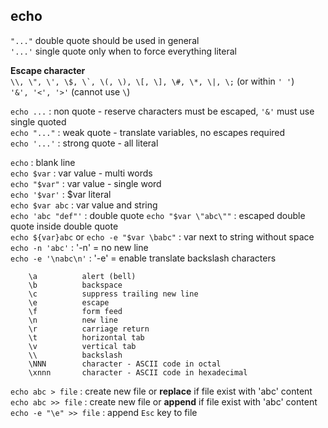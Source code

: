 echo
---

`"..."` double quote should be used in general  
`'...'` single quote only when to force everything literal

**Escape character**  
``\\, \", \', \$, \`, \(, \), \[, \], \#, \*, \|, \;`` (or within `' '`)  
`'&', '<', '>'` (cannot use `\`)  

`echo ...` : non quote - reserve characters must be escaped, `'&'` must use single quoted   
`echo "..."` : weak quote - translate variables, no escapes required  
`echo '...'` : strong quote - all literal  

`echo` : blank line  
`echo $var` : var value - multi words  
`echo "$var"` : var value - single word  
`echo '$var'` : $var literal  
`echo $var abc` : var value and string  
`echo 'abc "def"'` : double quote 
`echo "$var \"abc\""` : escaped double quote inside double quote  
`echo ${var}abc` or `echo -e "$var \babc"` : var next to string without space  
`echo -n 'abc'` : '-n' = no new line  
`echo -e '\nabc\n'` : '-e' = enable translate backslash characters  
```
    \a          alert (bell)  
    \b          backspace
    \c          suppress trailing new line
    \e          escape 
    \f          form feed
    \n          new line
    \r          carriage return
    \t          horizontal tab
    \v          vertical tab
    \\          backslash
    \NNN        character - ASCII code in octal
    \xnnn       character - ASCII code in hexadecimal
```
`echo abc > file`  : create new file or **replace** if file exist with 'abc' content  
`echo abc >> file` : create new file or **append**  if file exist with 'abc' content    
`echo -e "\e" >> file` : append `Esc` key to file  

